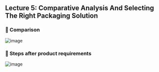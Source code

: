 ## Lecture 5: Comparative Analysis And Selecting The Right Packaging Solution 

### 📌 Comparison

![image](https://github.com/user-attachments/assets/acd0f697-7e4b-43ea-bb5b-243232b681a4)


### 📌 Steps after product requirements

![image](https://github.com/user-attachments/assets/644fea34-670c-4dda-86c3-135d6d27f478)

